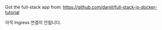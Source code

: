 Got the full-stack app from: https://github.com/daniil/full-stack-js-docker-tutorial

아직 Ingress 연결이 안됩니다.
